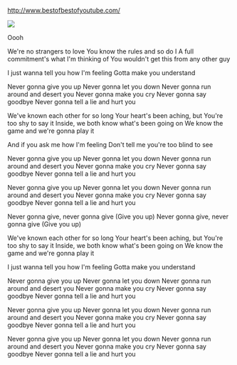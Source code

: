 http://www.bestofbestofyoutube.com/

![](http://img3.wikia.nocookie.net/__cb20090430142930/nonsensopedia/images/5/58/Rickroll.gif)

Oooh

We're no strangers to love
You know the rules and so do I
A full commitment's what I'm thinking of
You wouldn't get this from any other guy

I just wanna tell you how I'm feeling
Gotta make you understand

Never gonna give you up
Never gonna let you down
Never gonna run around and desert you
Never gonna make you cry
Never gonna say goodbye
Never gonna tell a lie and hurt you

We've known each other for so long
Your heart's been aching, but
You're too shy to say it
Inside, we both know what's been going on
We know the game and we're gonna play it

And if you ask me how I'm feeling
Don't tell me you're too blind to see

Never gonna give you up
Never gonna let you down
Never gonna run around and desert you
Never gonna make you cry
Never gonna say goodbye
Never gonna tell a lie and hurt you

Never gonna give you up
Never gonna let you down
Never gonna run around and desert you
Never gonna make you cry
Never gonna say goodbye
Never gonna tell a lie and hurt you

Never gonna give, never gonna give
(Give you up)
Never gonna give, never gonna give
(Give you up)

We've known each other for so long
Your heart's been aching, but
You're too shy to say it
Inside, we both know what's been going on
We know the game and we're gonna play it

I just wanna tell you how I'm feeling
Gotta make you understand

Never gonna give you up
Never gonna let you down
Never gonna run around and desert you
Never gonna make you cry
Never gonna say goodbye
Never gonna tell a lie and hurt you

Never gonna give you up
Never gonna let you down
Never gonna run around and desert you
Never gonna make you cry
Never gonna say goodbye
Never gonna tell a lie and hurt you

Never gonna give you up
Never gonna let you down
Never gonna run around and desert you
Never gonna make you cry
Never gonna say goodbye
Never gonna tell a lie and hurt you
